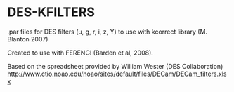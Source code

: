 # DES-KFILTERS
.par files for DES filters (u, g, r, i, z, Y) to use with kcorrect library (M. Blanton 2007)

Created to use with FERENGI (Barden et al, 2008). 

Based on the spreadsheet provided by William Wester (DES Collaboration) 
http://www.ctio.noao.edu/noao/sites/default/files/DECam/DECam_filters.xlsx 

